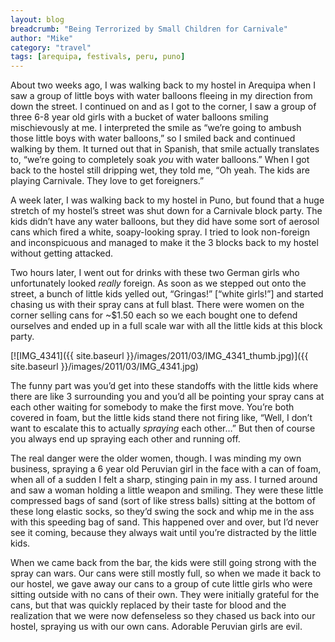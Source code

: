 ```yaml
---
layout: blog
breadcrumb: "Being Terrorized by Small Children for Carnivale"
author: "Mike"
category: "travel"
tags: [arequipa, festivals, peru, puno]
---
```


About two weeks ago, I was walking back to my hostel in Arequipa when I saw a group of little boys with water balloons fleeing in my direction from down the street. I continued on and as I got to the corner, I saw a group of three 6-8 year old girls with a bucket of water balloons smiling mischievously at me. I interpreted the smile as “we’re going to ambush those little boys with water balloons,” so I smiled back and continued walking by them. It turned out that in Spanish, that smile actually translates to, “we’re going to completely soak *you* with water balloons.” When I got back to the hostel still dripping wet, they told me, “Oh yeah. The kids are playing Carnivale. They love to get foreigners.”

A week later, I was walking back to my hostel in Puno, but found that a huge stretch of my hostel’s street was shut down for a Carnivale block party. The kids didn’t have any water balloons, but they did have some sort of aerosol cans which fired a white, soapy-looking spray. I tried to look non-foreign and inconspicuous and managed to make it the 3 blocks back to my hostel without getting attacked.

Two hours later, I went out for drinks with these two German girls who unfortunately looked *really* foreign. As soon as we stepped out onto the street, a bunch of little kids yelled out, “Gringas!” [“white girls!”] and started chasing us with their spray cans at full blast. There were women on the corner selling cans for ~$1.50 each so we each bought one to defend ourselves and ended up in a full scale war with all the little kids at this block party.

[![IMG_4341]({{ site.baseurl }}/images/2011/03/IMG_4341_thumb.jpg)]({{ site.baseurl }}/images/2011/03/IMG_4341.jpg)

The funny part was you’d get into these standoffs with the little kids where there are like 3 surrounding you and you’d all be pointing your spray cans at each other waiting for somebody to make the first move. You’re both covered in foam, but the little kids stand there not firing like, “Well, I don’t want to escalate this to actually *spraying* each other…” But then of course you always end up spraying each other and running off.

The real danger were the older women, though. I was minding my own business, spraying a 6 year old Peruvian girl in the face with a can of foam, when all of a sudden I felt a sharp, stinging pain in my ass. I turned around and saw a woman holding a little weapon and smiling. They were these little compressed bags of sand (sort of like stress balls) sitting at the bottom of these long elastic socks, so they’d swing the sock and whip me in the ass with this speeding bag of sand. This happened over and over, but I’d never see it coming, because they always wait until you’re distracted by the little kids.

When we came back from the bar, the kids were still going strong with the spray can wars. Our cans were still mostly full, so when we made it back to our hostel, we gave away our cans to a group of cute little girls who were sitting outside with no cans of their own. They were initially grateful for the cans, but that was quickly replaced by their taste for blood and the realization that we were now defenseless so they chased us back into our hostel, spraying us with our own cans. Adorable Peruvian girls are evil.